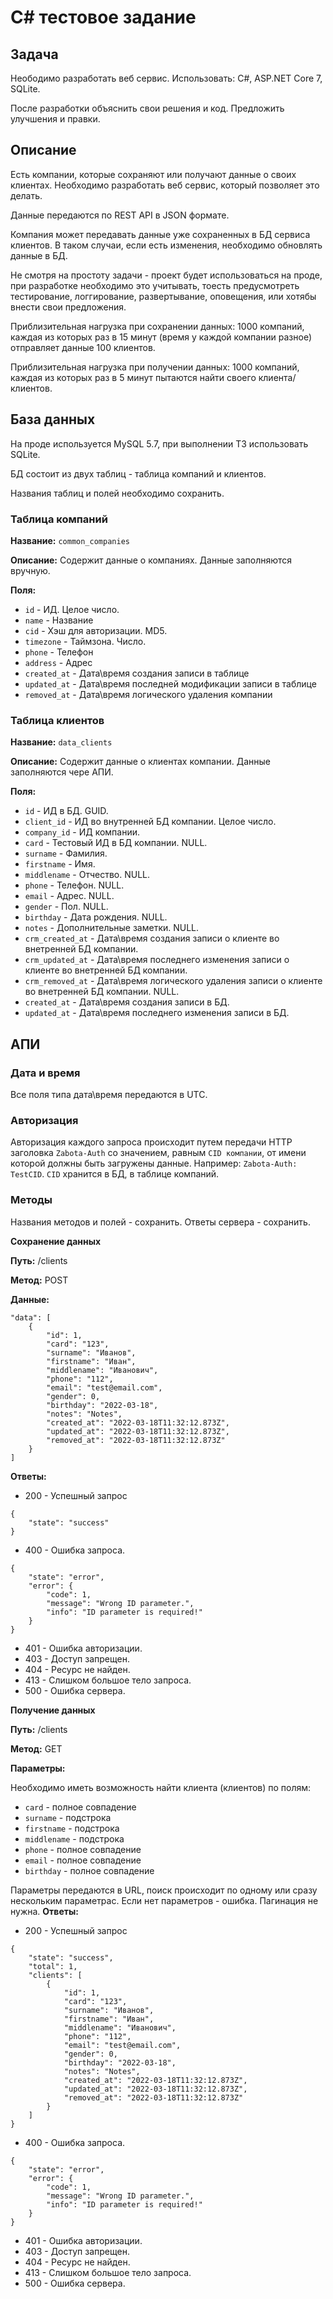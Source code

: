 # C# тестовое задание

## Задача
Неободимо разработать веб сервис. Использовать: C#, ASP.NET Core 7, SQLite.

После разработки объяснить свои решения и код. Предложить улучшения и правки.


## Описание
Есть компании, которые сохраняют или получают данные о своих клиентах. Необходимо разработать веб сервис, который позволяет это делать.

Данные передаются по REST API в JSON формате.

Компания может передавать данные уже сохраненных в БД сервиса клиентов. В таком случаи, если есть изменения, необходимо обновлять данные в БД.

Не смотря на простоту задачи - проект будет использоваться на проде, при разработке необходимо это учитывать, тоесть предусмотреть тестирование, логгирование, развертывание, оповещения, или хотябы внести свои предложения.

Приблизительная нагрузка при сохранении данных: 1000 компаний, каждая из которых раз в 15 минут (время у каждой компании разное) отправляет данные 100 клиентов.

Приблизительная нагрузка при получении данных: 1000 компаний, каждая из которых раз в 5 минут пытаются найти своего клиента/клиентов.


## База данных
На проде используется MySQL 5.7, при выполнении ТЗ использовать SQLite.

БД состоит из двух таблиц - таблица компаний и клиентов.

Названия таблиц и полей необходимо сохранить.

### Таблица компаний
**Название:** `common_companies`

**Описание:** Содержит данные о компаниях. Данные заполняются вручную.

**Поля:**
* `id` - ИД. Целое число.
* `name` - Название
* `cid` - Хэш для авторизации. MD5.
* `timezone` - Таймзона. Число.
* `phone` - Телефон
* `address` - Адрес
* `created_at` - Дата\время создания записи в таблице
* `updated_at` - Дата\время последней модификации записи в таблице
* `removed_at` - Дата\время логического удаления компании

### Таблица клиентов
**Название:** `data_clients`

**Описание:** Содержит данные о клиентах компании. Данные заполняются чере АПИ.

**Поля:**
* `id` - ИД в БД. GUID.
* `client_id` - ИД во внутренней БД компании. Целое число.
* `company_id` - ИД компании.
* `card` - Тестовый ИД в БД компании. NULL.
* `surname` - Фамилия.
* `firstname` - Имя.
* `middlename` - Отчество. NULL.
* `phone` - Телефон. NULL.
* `email` - Адрес. NULL.
* `gender` - Пол. NULL.
* `birthday` - Дата рождения. NULL.
* `notes` - Дополнительные заметки. NULL.
* `crm_created_at` - Дата\время создания записи о клиенте во внетренней БД компании.
* `crm_updated_at` - Дата\время последнего изменения записи о клиенте во внетренней БД компании.
* `crm_removed_at` - Дата\время логического удаления записи о клиенте во внетренней БД компании.  NULL.
* `created_at` - Дата\время создания записи в БД.
* `updated_at` - Дата\время последнего изменения записи в БД.


## АПИ

### Дата и время
Все поля типа дата\время передаются в UTC.

### Авторизация
Авторизация каждого запроса происходит путем передачи HTTP заголовка `Zabota-Auth` со значением, равным `CID компании`, от имени которой должны быть загружены данные. Например: `Zabota-Auth: TestCID`. `CID` хранится в БД, в таблице компаний.

### Методы
Названия методов и полей - сохранить. Ответы сервера - сохранить.

**Сохранение данных**

**Путь:** /clients

**Метод:** POST

**Данные:**
```
"data": [
	{
		"id": 1,
		"card": "123",
		"surname": "Иванов",
		"firstname": "Иван",
		"middlename": "Иванович",
		"phone": "112",
		"email": "test@email.com",
		"gender": 0,
		"birthday": "2022-03-18",
		"notes": "Notes",
		"created_at": "2022-03-18T11:32:12.873Z",
		"updated_at": "2022-03-18T11:32:12.873Z",
		"removed_at": "2022-03-18T11:32:12.873Z"
	}
]
```
**Ответы:**
* 200 - Успешный запрос
```
{
	"state": "success"
}
```

* 400 - Ошибка запроса.
```
{
	"state": "error",
	"error": {
		"code": 1,
		"message": "Wrong ID parameter.",
		"info": "ID parameter is required!"
	}
}
```

* 401 - Ошибка авторизации.
* 403 - Доступ запрещен.
* 404 - Ресурс не найден.
* 413 - Слишком большое тело запроса.
* 500 - Ошибка сервера.

**Получение данных**

**Путь:** /clients

**Метод:** GET

**Параметры:**

Необходимо иметь возможность найти клиента (клиентов) по полям:
* `card` - полное совпадение
* `surname` - подстрока
* `firstname` - подстрока
* `middlename` - подстрока
* `phone` - полное совпадение
* `email` - полное совпадение
* `birthday` - полное совпадение

Параметры передаются в URL, поиск происходит по одному или сразу нескольким параметрас.
Если нет параметров - ошибка.
Пагинация не нужна.
**Ответы:**
* 200 - Успешный запрос
```
{
	"state": "success",
	"total": 1,
	"clients": [
		{
			"id": 1,
			"card": "123",
			"surname": "Иванов",
			"firstname": "Иван",
			"middlename": "Иванович",
			"phone": "112",
			"email": "test@email.com",
			"gender": 0,
			"birthday": "2022-03-18",
			"notes": "Notes",
			"created_at": "2022-03-18T11:32:12.873Z",
			"updated_at": "2022-03-18T11:32:12.873Z",
			"removed_at": "2022-03-18T11:32:12.873Z"
		}
	]
}
```

* 400 - Ошибка запроса.
```
{
	"state": "error",
	"error": {
		"code": 1,
		"message": "Wrong ID parameter.",
		"info": "ID parameter is required!"
	}
}
```

* 401 - Ошибка авторизации.
* 403 - Доступ запрещен.
* 404 - Ресурс не найден.
* 413 - Слишком большое тело запроса.
* 500 - Ошибка сервера.
